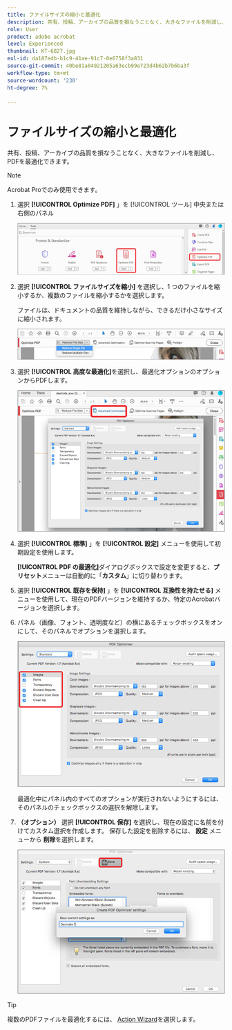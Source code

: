 ```yaml
---
title: ファイルサイズの縮小と最適化
description: 共有、投稿、アーカイブの品質を損なうことなく、大きなファイルを削減し、PDFを最適化できます
role: User
product: adobe acrobat
level: Experienced
thumbnail: KT-6827.jpg
exl-id: da187edb-b1c9-41ae-91c7-0e6758f3a831
source-git-commit: 40be81a04921205a63ecb99e723d4b62b7b6ba3f
workflow-type: tm+mt
source-wordcount: '230'
ht-degree: 7%

---
```


# ファイルサイズの縮小と最適化

共有、投稿、アーカイブの品質を損なうことなく、大きなファイルを削減し、PDFを最適化できます。

>[!NOTE]
>
>Acrobat Proでのみ使用できます。

1. 選択 **[!UICONTROL Optimize PDF]** 」を [!UICONTROL ツール] 中央または右側のパネル

   ![ステップ 1 を減らす](../assets/Reduce_1.png)

1. 選択 **[!UICONTROL ファイルサイズを縮小]** を選択し、1 つのファイルを縮小するか、複数のファイルを縮小するかを選択します。

   ファイルは、ドキュメントの品質を維持しながら、できるだけ小さなサイズに縮小されます。

   ![手順 2 を減らす](../assets/Reduce_2.png)

1. 選択 **[!UICONTROL 高度な最適化]**&#x200B;を選択し、最適化オプションのオプションからPDFします。

   ![手順 3 を減らす](../assets/Reduce_3.png)

1. 選択 **[!UICONTROL 標準]** 」を **[!UICONTROL 設定]** メニューを使用して初期設定を使用します。

   **[!UICONTROL PDF の最適化]**&#x200B;ダイアログボックスで設定を変更すると、**プリセット**&#x200B;メニューは自動的に「**カスタム**」に切り替わります。

1. 選択 **[!UICONTROL 既存を保持]** 」を **[!UICONTROL 互換性を持たせる]** メニューを使用して、現在のPDFバージョンを維持するか、特定のAcrobatバージョンを選択します。

1. パネル（画像、フォント、透明度など）の横にあるチェックボックスをオンにして、そのパネルでオプションを選択します。

   ![手順 5 を減らす](../assets/Reduce_5.png)

   最適化中にパネル内のすべてのオプションが実行されないようにするには、そのパネルのチェックボックスの選択を解除します。

1. **（オプション）** 選択 **[!UICONTROL 保存]** を選択し、現在の設定に名前を付けてカスタム選択を作成します。 保存した設定を削除するには、 **設定** メニューから **削除**&#x200B;を選択します。

   ![手順 6 の削減](../assets/Reduce_6.png)

>[!TIP]
>
>複数のPDFファイルを最適化するには、 [Action Wizard](../advanced-tasks/action.md)を選択します。